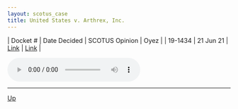 ```yaml
---
layout: scotus_case
title: United States v. Arthrex, Inc.
---
```


| Docket # | Date Decided | SCOTUS Opinion | Oyez |
| 19-1434 | 21 Jun 21 | [Link](https://www.supremecourt.gov/opinions/20pdf/594us1r50_m6io.pdf) | [Link](https://www.oyez.org/cases/2020/19-1434) |

<audio controls>
   <source src='./resources/19-1434.mp3' type='audio/mpeg'>
</audio>

<object data='./resources/19-1434.pdf' type='application/pdf'></object>

---

[Up](./README.md)